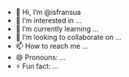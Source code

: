 - 👋 Hi, I’m @isfransua
- 👀 I’m interested in ...
- 🌱 I’m currently learning ...
- 💞️ I’m looking to collaborate on ...
- 📫 How to reach me ...
- 😄 Pronouns: ...
- ⚡ Fun fact: ...

<!---
isfransua/isfransua is a ✨ special ✨ repository because its `README.md` (this file) appears on your GitHub profile.
You can click the Preview link to take a look at your changes.
--->
